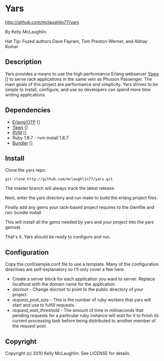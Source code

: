 Yars
============

http://github.com/mclaughlin77/yars

By Kelly McLaughlin

Hat Tip: Fuzed authors Dave Fayram, Tom Preston-Werner, and Abhay Kumar


Description
-----------

Yars provides a means to use the high performance Erlang webserver 
[Yaws] [] to serve rack applications in the same 
vein as Phusion Passenger. The main goals of this project are 
performance and simplicity. Yars strives to be simple 
to install, configure, and use so developers can spend more time
writing applications. 

Dependencies
-------
    
* [Erlang/OTP] []
* [Yaws] []
* [RVM] []
* Ruby 1.8.7 - rvm install 1.8.7
* [Bundler] []

Install
-------

Clone the yars repo.

    git clone http://github.com/mclaughlin77/yars.git

The master branch will always track the latest release.

Next, enter the yars directory and run make to build the 
erlang project files. 

Finally add any gems your rack-based project requires to 
the Gemfile and run:
    bundle install

This will install all the gems needed by yars and your 
project into the yars gemset.

That's it. Yars should be ready to configure and run. 

Configuration
---------

Copy the conf/sample.conf file to use a template. Many
of the configuration directives are self-explanatory so
I'll only cover a few here.
    
- Create a server block for each application you 
  want to server. Replace localhost with the 
  domain name for the application.
- *docroot* - Change docroot to point to the public directory of
  your project.
- *request_pool_size* - This is the number of ruby workers that yars will start and use to fulfill requests.
- *request_wait_threshold* - The amount of time in milliseconds that pending requests for a particular ruby instance will wait for it to finish its current processing task before being distributed to another member of the request pool. 
                           
Copyright
---------

Copyright (c) 2010 Kelly McLaughlin. See LICENSE for details.

[Erlang/OTP]: http://www.erlang.org "Erlang/OTP"
[Yaws]: http://yaws.hyber.org   "Yaws"
[RVM]: http://rvm.beginrescueend.com/   "RVM"
[Bundler]: http://gembundler.com    "Bundler"
